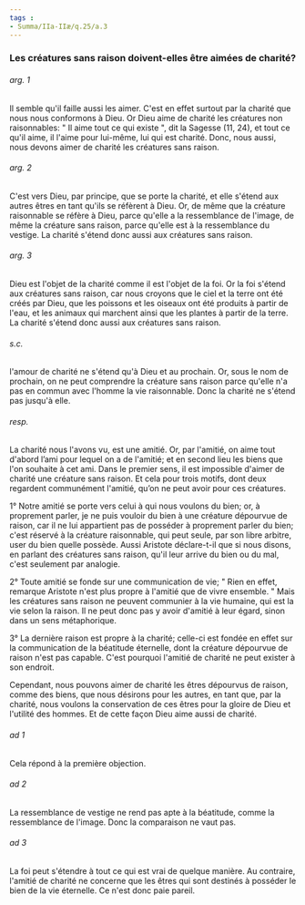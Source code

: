 ```yaml
---
tags : 
- Summa/IIa-IIæ/q.25/a.3
---
```


### Les créatures sans raison doivent-elles être aimées de charité?

###### arg. 1
Il semble qu'il faille aussi les aimer. C'est en effet surtout par la charité que nous nous conformons à Dieu. Or Dieu aime de charité les créatures non raisonnables: " Il aime tout ce qui existe ", dit la Sagesse (11, 24), et tout ce qu'il aime, il l'aime pour lui-même, lui qui est charité. Donc, nous aussi, nous devons aimer de charité les créatures sans raison. 

###### arg. 2
C'est vers Dieu, par principe, que se porte la charité, et elle s'étend aux autres êtres en tant qu'ils se réfèrent à Dieu. Or, de même que la créature raisonnable se réfère à Dieu, parce qu'elle a la ressemblance de l'image, de même la créature sans raison, parce qu'elle est à la ressemblance du vestige. La charité s'étend donc aussi aux créatures sans raison. 

###### arg. 3
Dieu est l'objet de la charité comme il est l'objet de la foi. Or la foi s'étend aux créatures sans raison, car nous croyons que le ciel et la terre ont été créés par Dieu, que les poissons et les oiseaux ont été produits à partir de l'eau, et les animaux qui marchent ainsi que les plantes à partir de la terre. La charité s'étend donc aussi aux créatures sans raison. 

###### s.c.
l'amour de charité ne s'étend qu'à Dieu et au prochain. Or, sous le nom de prochain, on ne peut comprendre la créature sans raison parce qu'elle n'a pas en commun avec l'homme la vie raisonnable. Donc la charité ne s'étend pas jusqu'à elle. 

###### resp.
La charité nous l'avons vu, est une amitié. Or, par l'amitié, on aime tout d'abord l’ami pour lequel on a de l'amitié; et en second lieu les biens que l'on souhaite à cet ami. Dans le premier sens, il est impossible d'aimer de charité une créature sans raison. Et cela pour trois motifs, dont deux regardent communément l'amitié, qu’on ne peut avoir pour ces créatures. 

1° Notre amitié se porte vers celui à qui nous voulons du bien; or, à proprement parler, je ne puis vouloir du bien à une créature dépourvue de raison, car il ne lui appartient pas de posséder à proprement parler du bien; c'est réservé à la créature raisonnable, qui peut seule, par son libre arbitre, user du bien quelle possède. Aussi Aristote déclare-t-il que si nous disons, en parlant des créatures sans raison, qu'il leur arrive du bien ou du mal, c'est seulement par analogie. 

2° Toute amitié se fonde sur une communication de vie; " Rien en effet, remarque Aristote n'est plus propre à l'amitié que de vivre ensemble. " Mais les créatures sans raison ne peuvent communier à la vie humaine, qui est la vie selon la raison. Il ne peut donc pas y avoir d'amitié à leur égard, sinon dans un sens métaphorique. 

3° La dernière raison est propre à la charité; celle-ci est fondée en effet sur la communication de la béatitude éternelle, dont la créature dépourvue de raison n'est pas capable. C'est pourquoi l'amitié de charité ne peut exister à son endroit. 

Cependant, nous pouvons aimer de charité les êtres dépourvus de raison, comme des biens, que nous désirons pour les autres, en tant que, par la charité, nous voulons la conservation de ces êtres pour la gloire de Dieu et l'utilité des hommes. Et de cette façon Dieu aime aussi de charité. 

###### ad 1
Cela répond à la première objection. 

###### ad 2
La ressemblance de vestige ne rend pas apte à la béatitude, comme la ressemblance de l'image. Donc la comparaison ne vaut pas. 

###### ad 3
La foi peut s'étendre à tout ce qui est vrai de quelque manière. Au contraire, l'amitié de charité ne concerne que les êtres qui sont destinés à posséder le bien de la vie éternelle. Ce n'est donc paie pareil. 

